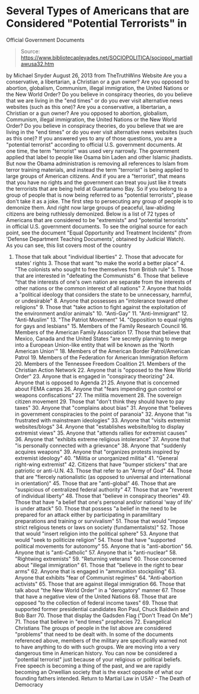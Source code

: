 # Several Types of Americans that are Considered "Potential Terrorists" in 
Official Government Documents

> Source: https://www.bibliotecapleyades.net/SOCIOPOLITICA/sociopol_martiallawusa32.htm

by Michael Snyder August 26, 2013
from TheTruthWins Website
Are you a conservative, a libertarian, a Christian or a gun owner? Are you opposed to abortion, globalism, Communism, illegal immigration, the United Nations or the New World Order? Do you believe in conspiracy theories, do you believe that we are living in the "end times" or do you ever visit alternative news websites (such as this one)?
Are you a conservative, a libertarian, a Christian or a gun owner?
Are you opposed to abortion, globalism, Communism, illegal immigration, the United Nations or the New World Order?
Do you believe in conspiracy theories, do you believe that we are living in the "end times" or do you ever visit alternative news websites (such as this one)?
If you answered yes to any of those questions, you are a "potential terrorist" according to official U.S. government documents. At one time, the term "terrorist" was used very narrowly.
The government applied that label to people like Osama bin Laden and other Islamic jihadists.
But now the Obama administration is removing all references to Islam from terror training materials, and instead the term "terrorist" is being applied to large groups of American citizens. And if you are a "terrorist", that means that you have no rights and the government can treat you just like it treats the terrorists that are being held at Guantanamo Bay.
So if you belong to a group of people that is now being referred to as "potential terrorists", please don't take it as a joke.
The first step to persecuting any group of people is to demonize them. And right now large groups of peaceful, law-abiding citizens are being ruthlessly demonized. Below is a list of 72 types of Americans that are considered to be "extremists" and "potential terrorists" in official U.S. government documents. To see the original source for each point, see the document "Equal Opportunity and Treatment Incidents" (from 'Defense Department Teaching Documents', obtained by Judicial Watch).
As you can see, this list covers most of the country
1. Those that talk about "individual liberties" 2. Those that advocate for states' rights 3. Those that want "to make the world a better place" 4. "The colonists who sought to free themselves from British rule" 5. Those that are interested in "defeating the Communists" 6. Those that believe "that the interests of one's own nation are separate from the interests of other nations or the common interest of all nations" 7. Anyone that holds a "political ideology that considers the state to be unnecessary, harmful, or undesirable" 8. Anyone that possesses an "intolerance toward other religions" 9. Those that "take action to fight against the exploitation of the environment and/or animals" 10. "Anti-Gay" 11. "Anti-Immigrant" 12. "Anti-Muslim" 13. "The Patriot Movement" 14. "Opposition to equal rights for gays and lesbians" 15. Members of the Family Research Council 16. Members of the American Family Association 17. Those that believe that Mexico, Canada and the United States "are secretly planning to merge into a European Union-like entity that will be known as the 'North American Union'" 18. Members of the American Border Patrol/American Patrol 19. Members of the Federation for American Immigration Reform 20. Members of the Tennessee Freedom Coalition 21. Members of the Christian Action Network 22. Anyone that is "opposed to the New World Order" 23. Anyone that is engaged in "conspiracy theorizing" 24. Anyone that is opposed to Agenda 21 25. Anyone that is concerned about FEMA camps 26. Anyone that "fears impending gun control or weapons confiscations" 27. The militia movement 28. The sovereign citizen movement 29. Those that "don't think they should have to pay taxes" 30. Anyone that "complains about bias" 31. Anyone that "believes in government conspiracies to the point of paranoia" 32. Anyone that "is frustrated with mainstream ideologies" 33. Anyone that "visits extremist websites/blogs" 34. Anyone that "establishes website/blog to display extremist views" 35. Anyone that "attends rallies for extremist causes" 36. Anyone that "exhibits extreme religious intolerance" 37. Anyone that "is personally connected with a grievance" 38. Anyone that "suddenly acquires weapons" 39. Anyone that "organizes protests inspired by extremist ideology" 40. "Militia or unorganized militia" 41. "General right-wing extremist" 42. Citizens that have "bumper stickers" that are patriotic or anti-U.N. 43. Those that refer to an "Army of God" 44. Those that are "fiercely nationalistic (as opposed to universal and international in orientation)" 45. Those that are "anti-global" 46. Those that are "suspicious of centralized federal authority" 47. Those that are "reverent of individual liberty" 48. Those that "believe in conspiracy theories" 49. Those that have "a belief that one's personal and/or national 'way of life' is under attack" 50. Those that possess "a belief in the need to be prepared for an attack either by participating in paramilitary preparations and training or survivalism" 51. Those that would "impose strict religious tenets or laws on society (fundamentalists)" 52. Those that would "insert religion into the political sphere" 53. Anyone that would "seek to politicize religion" 54. Those that have "supported political movements for autonomy" 55. Anyone that is "anti-abortion" 56. Anyone that is "anti-Catholic" 57. Anyone that is "anti-nuclear" 58. "Rightwing extremists" 59. "Returning veterans" 60. Those concerned about "illegal immigration" 61. Those that "believe in the right to bear arms" 62. Anyone that is engaged in "ammunition stockpiling" 63. Anyone that exhibits "fear of Communist regimes" 64. "Anti-abortion activists" 65. Those that are against illegal immigration 66. Those that talk about "the New World Order" in a "derogatory" manner 67. Those that have a negative view of the United Nations 68. Those that are opposed "to the collection of federal income taxes" 69. Those that supported former presidential candidates Ron Paul, Chuck Baldwin and Bob Barr 70. Those that display the Gadsden Flag ("Don't Tread On Me") 71. Those that believe in "end times" prophecies 72. Evangelical Christians
The groups of people in the list above are considered "problems" that need to be dealt with. In some of the documents referenced above, members of the military are specifically warned not to have anything to do with such groups. We are moving into a very dangerous time in American history. You can now be considered a "potential terrorist" just because of your religious or political beliefs.
Free speech is becoming a thing of the past, and we are rapidly becoming an Orwellian society that is the exact opposite of what our founding fathers intended.
Return to Martial Law in USA? - The Death of Democracy
